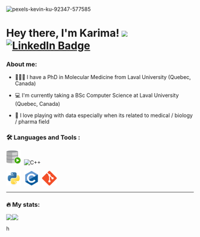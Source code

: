 ![pexels-kevin-ku-92347-577585](https://github.com/user-attachments/assets/8e2b1bad-2a42-42b0-8af1-7ea5a6237213)
<img src="https://komarev.com/ghpvc/?username=KariHab&style=flat-square&color=blue" alt=""/>

<h1>
  Hey there, I'm Karima! <img src="https://media.giphy.com/media/hvRJCLFzcasrR4ia7z/giphy.gif" width="30px"/>
  <div id="badges">
  <a href="https://www.linkedin.com/in/karimahabbout/">
    <img src="https://img.shields.io/badge/LinkedIn-blue?style=for-the-badge&logo=linkedin&logoColor=white" alt="LinkedIn Badge"/>
  </a>
</div> 
</h1>


### About me: 
* 👩🏽‍🏫 I have a PhD in Molecular Medicine from Laval University (Quebec, Canada)

* 💻 I'm currently taking a BSc Computer Science at Laval University (Quebec, Canada)

* :pill: I love playing with data especially when its related to medical / biology / pharma field


### :hammer_and_wrench: Languages and Tools :
<div>

  <img src="https://github.com/devicons/devicon/blob/master/icons/sqldeveloper/sqldeveloper-original.svg" title="SQLDeveloper" alt="SQL" width="40" height="40"/>&nbsp;
  <img src="ttps://github.com/devicons/devicon/blob/master/icons/cplusplus/cplusplus-original.svg" title="C++" alt="C++" width="40" height="40"/>&nbsp;

  <img src="https://github.com/devicons/devicon/blob/master/icons/python/python-original.svg" title="Python" alt="Python" width="40" height="40"/>&nbsp;
  <img src="https://github.com/devicons/devicon/blob/master/icons/c/c-original.svg" title="C" alt="C" width="40" height="40"/>&nbsp;
  <img src="https://github.com/devicons/devicon/blob/master/icons/git/git-original.svg" title="git" alt="git" width="40" height="40"/>&nbsp;
</div>

-------------------------------------------------
### 🔥 My stats: 
<div style="display: flex; flex-direction: row;">
 <img class="img" src="http://github-readme-streak-stats.herokuapp.com?user=KariHab&theme=darcula"/>
 <img class="img" src="https://github-readme-stats-git-masterrstaa-rickstaa.vercel.app/api/top-langs/?username=KariHab&theme=darcula"/>
</div>



h
